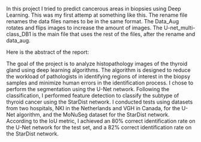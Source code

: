 In this project I tried to predict cancerous areas in biopsies using Deep Learning. This was my first attemp at something like this. 
The rename file renames the data files names to be in the same format.
The Data_Aug rotates and flips images to increase the amount of images.
The U-net_multi-class_DB1 is the main file that uses the rest of the files, after the rename and data_aug.

Here is the abstract of the report:

The goal of the project is to analyze histopathology images of the thyroid gland using deep learning algorithms. 
The algorithm is designed to reduce the workload of pathologists in identifying regions of interest in the biopsy samples and minimize human errors in the identification process.
I chose to perform the segmentation using the U-Net network.
Following the classification, I performed feature detection to classify the subtype of thyroid cancer using the StarDist network.
I conducted tests using datasets from two hospitals, NKI in the Netherlands and VGH in Canada, for the U-Net algorithm, and the MoNuSeg dataset for the StarDist network.
According to the IoU metric, I achieved an 80% correct identification rate on the U-Net network for the test set, and a 82% correct identification rate on the StarDist network.
